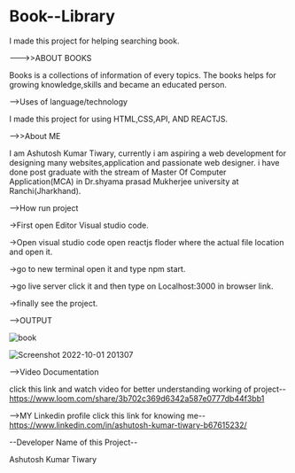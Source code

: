 # Book--Library
I made this project for helping searching book.

--->>ABOUT BOOKS

Books is a collections of information of every topics. The books helps for growing knowledge,skills and became an educated  person. 

-->Uses of language/technology

I made this project for using HTML,CSS,API, AND REACTJS.

-->>About ME

I am Ashutosh Kumar Tiwary, currently i am aspiring a web development for designing many websites,application and passionate web designer.
i have done post graduate with the stream of Master Of Computer Application(MCA) in Dr.shyama prasad Mukherjee university at Ranchi(Jharkhand).

-->How run project

->First open Editor Visual studio code.

->Open visual studio code open reactjs floder where the actual file location and open it.

->go to new terminal open it and type npm start.

->go live server click it and then type on Localhost:3000 in browser link.

->finally see the project.

-->OUTPUT

![book ](https://user-images.githubusercontent.com/108295187/193417293-be234e76-88b3-456c-98cb-644105227c6f.png)

![Screenshot 2022-10-01 201307](https://user-images.githubusercontent.com/108295187/193417313-fba0046f-1dc1-46f3-b4cf-757d6cb6840a.png)

-->Video Documentation

click this link and watch video for better understanding working of project-- https://www.loom.com/share/3b702c369d6342a587e0777db44f3bb1

-->MY Linkedin profile
click this link for knowing me--  https://www.linkedin.com/in/ashutosh-kumar-tiwary-b67615232/

--Developer Name of this Project--

Ashutosh Kumar Tiwary

